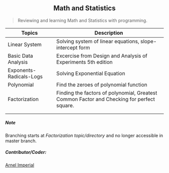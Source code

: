 <h2 align=center>Math and Statistics</h2> 

> Reviewing and learning Math and Statistics with programming.



| Topics                      | Description                                                                               |
|-----------------------------|-------------------------------------------------------------------------------------------|
| Linear System               | Solving system of linear equations, slope-intercept form                                  |                                 
| Basic Data Analysis         | Excercise from Design and Analysis of Experiments 5th edition                             |
| Exponents-Radicals-Logs     | Solving Exponential Equation                                                              |
| Polynomial                  | Find the zeroes of polynomial function                                                    |
| Factorization               |Finding the factors of polynomial, Greatest Common Factor and Checking for perfect square. |
|   	                      |                                                                                           |
|                             |                                                                                           |	                                                                                                                      





##### Note
Branching starts at <em>Factorization topic/directory</em> and no longer accessible in master branch. 
##### Contributor/Coder:
[Arnel Imperial](https://arnelimperial.bitbucket.io)

